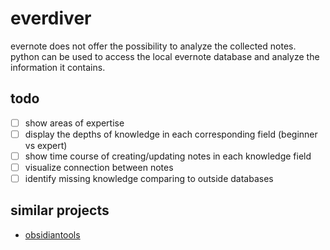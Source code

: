 # everdiver
evernote does not offer the possibility to analyze the collected notes. python can be used to access the local evernote database and analyze the information it contains.

## todo
- [ ] show areas of expertise
- [ ] display the depths of knowledge in each corresponding field (beginner vs expert)
- [ ] show time course of creating/updating notes in each knowledge field
- [ ] visualize connection between notes
- [ ] identify missing knowledge comparing to outside databases

## similar projects
* [obsidiantools](https://github.com/mfarragher/obsidiantools)

